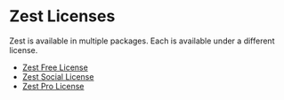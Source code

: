 Zest Licenses
=============

Zest is available in multiple packages. Each is available under a different license.

* [Zest Free License](packages/zest-free/LICENSE.md)
* [Zest Social License](packages/zest-social/LICENSE.md)
* [Zest Pro License](packages/zest-pro/LICENSE.md)
